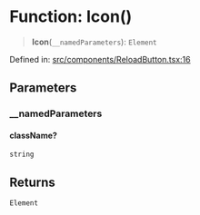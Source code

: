 # Function: Icon()

> **Icon**(`__namedParameters`): `Element`

Defined in: [src/components/ReloadButton.tsx:16](https://github.com/laruss/react-text-game/blob/9170bd136d7f37dbbee8bf6f71732f065efa0401/packages/ui/src/components/ReloadButton.tsx#L16)

## Parameters

### \_\_namedParameters

#### className?

`string`

## Returns

`Element`
